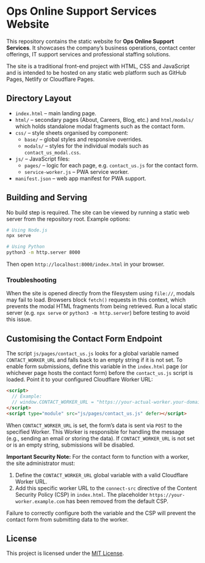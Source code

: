 # Ops Online Support Services Website

This repository contains the static website for **Ops Online Support Services**. It showcases the company’s business operations, contact center offerings, IT support services and professional staffing solutions.

The site is a traditional front-end project with HTML, CSS and JavaScript and is intended to be hosted on any static web platform such as GitHub Pages, Netlify or Cloudflare Pages.

## Directory Layout

- `index.html` &ndash; main landing page.
- `html/` &ndash; secondary pages (About, Careers, Blog, etc.) and `html/modals/` which holds standalone modal fragments such as the contact form.
- `css/` &ndash; style sheets organised by component:
  - `base/` &ndash; global styles and responsive overrides.
  - `modals/` &ndash; styles for the individual modals such as `contact_us_modal.css`.
- `js/` &ndash; JavaScript files:
  - `pages/` &ndash; logic for each page, e.g. `contact_us.js` for the contact form.
  - `service-worker.js` &ndash; PWA service worker.
- `manifest.json` &ndash; web app manifest for PWA support.

## Building and Serving

No build step is required. The site can be viewed by running a static web server from the repository root. Example options:

```bash
# Using Node.js
npx serve

# Using Python
python3 -m http.server 8000
```

Then open `http://localhost:8000/index.html` in your browser.

### Troubleshooting
When the site is opened directly from the filesystem using `file://`, modals may fail to load. Browsers block `fetch()` requests in this context, which prevents the modal HTML fragments from being retrieved. Run a local static server (e.g. `npx serve` or `python3 -m http.server`) before testing to avoid this issue.

## Customising the Contact Form Endpoint

The script `js/pages/contact_us.js` looks for a global variable named `CONTACT_WORKER_URL` and falls back to an empty string if it is not set. To enable form submissions, define this variable in the `index.html` page (or whichever page hosts the contact form) before the `contact_us.js` script is loaded. Point it to your configured Cloudflare Worker URL:

```html
<script>
  // Example:
  // window.CONTACT_WORKER_URL = "https://your-actual-worker.your-domain.com";
</script>
<script type="module" src="js/pages/contact_us.js" defer></script>
```

When `CONTACT_WORKER_URL` is set, the form’s data is sent via `POST` to the specified Worker. This Worker is responsible for handling the message (e.g., sending an email or storing the data). If `CONTACT_WORKER_URL` is not set or is an empty string, submissions will be disabled.

**Important Security Note:** For the contact form to function with a worker, the site administrator must:
1. Define the `CONTACT_WORKER_URL` global variable with a valid Cloudflare Worker URL.
2. Add this specific worker URL to the `connect-src` directive of the Content Security Policy (CSP) in `index.html`. The placeholder `https://your-worker.example.com` has been removed from the default CSP.

Failure to correctly configure both the variable and the CSP will prevent the contact form from submitting data to the worker.

## License

This project is licensed under the [MIT License](LICENSE).

